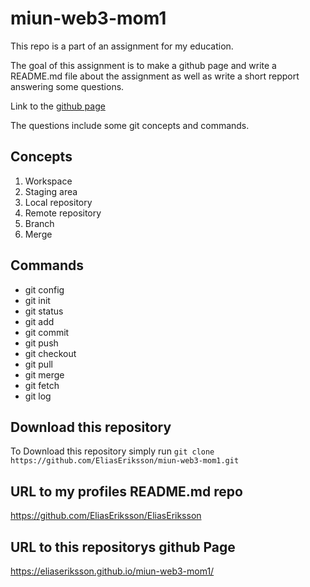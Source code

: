 # miun-web3-mom1
This repo is a part of an assignment for my education.

The goal of this assignment is to make a github page and write a README.md file about the assignment as well as write a short repport answering some questions.

Link to the [github page](https://eliaseriksson.github.io/miun-web3-mom1/)

The questions include some git concepts and commands.
## Concepts
1. Workspace
2. Staging area
3. Local repository
4. Remote repository
5. Branch
6. Merge

## Commands
* git config
* git init
* git status
* git add
* git commit
* git push
* git checkout
* git pull
* git merge
* git fetch
* git log

## Download this repository
To Download this repository simply run `git clone https://github.com/EliasEriksson/miun-web3-mom1.git`

## URL to my profiles README.md repo
https://github.com/EliasEriksson/EliasEriksson

## URL to this repositorys github Page
https://eliaseriksson.github.io/miun-web3-mom1/
